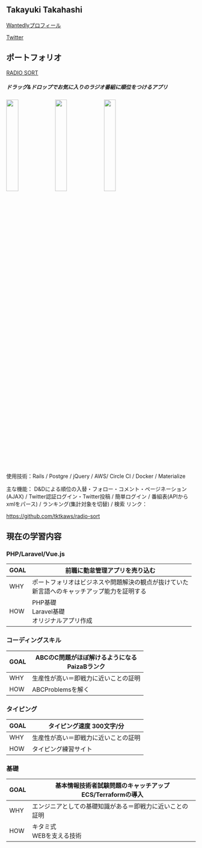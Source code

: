 ## Takayuki Takahashi

[Wantedlyプロフィール](https://www.wantedly.com/users/113160879)

[Twitter](https://twitter.com/tktkaws)



## ポートフォリオ

[RADIO SORT](https://radio-sort.xyz/)

##### ドラッグ&ドロップでお気に入りのラジオ番組に順位をつけるアプリ


<img src="https://user-images.githubusercontent.com/53632056/83470954-639a0080-a4be-11ea-9ab7-ca54cae263c0.gif" width="25%">       <img src="https://user-images.githubusercontent.com/53632056/83470938-5d0b8900-a4be-11ea-8495-1df7e60e7ded.png" width="25%">       <img src="https://user-images.githubusercontent.com/53632056/83470947-6137a680-a4be-11ea-9290-b50d57db6079.png" width="25%">


使用技術：Rails / Postgre / jQuery / AWS/ Circle CI / Docker / Materialize

主な機能： D&Dによる順位の入替・フォロー・コメント・ページネーション(AJAX) / Twitter認証ログイン・Twitter投稿 / 簡単ログイン / 番組表(APIからxmlをパース) / ランキング(集計対象を切替) / 検索
リンク：

https://github.com/tktkaws/radio-sort



## 現在の学習内容

### PHP/Laravel/Vue.js

| GOAL | 前職に勤怠管理アプリを売り込む<br />                         |
| ---- | ------------------------------------------------------------ |
| WHY  | ポートフォリオはビジネスや問題解決の観点が抜けていた<br />新言語へのキャッチアップ能力を証明する<br /> |
| HOW  | PHP基礎<br />Laravel基礎<br />オリジナルアプリ作成           |



### コーディングスキル

| GOAL | ABCのC問題がほぼ解けるようになる<br />PaizaBランク |
| ---- | -------------------------------------------------- |
| WHY  | 生産性が高い＝即戦力に近いことの証明               |
| HOW  | ABCProblemsを解く                                  |



### タイピング

| GOAL | タイピング速度 300文字/分            |
| ---- | ------------------------------------ |
| WHY  | 生産性が高い＝即戦力に近いことの証明 |
| HOW  | タイピング練習サイト                 |



### 基礎

| GOAL | 基本情報技術者試験問題のキャッチアップ<br />ECS/Terraformの導入 |
| ---- | ------------------------------------------------------------ |
| WHY  | エンジニアとしての基礎知識がある＝即戦力に近いことの証明     |
| HOW  | キタミ式<br />WEBを支える技術                                |

